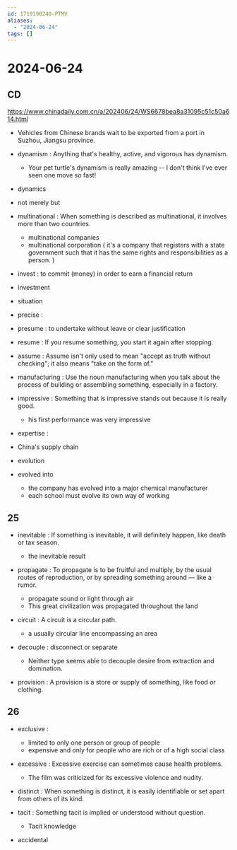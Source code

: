 ```yaml
---
id: 1719190240-PTMV
aliases:
  - "2024-06-24"
tags: []
---
```


# 2024-06-24

## CD 

https://www.chinadaily.com.cn/a/202406/24/WS6678bea8a31095c51c50a614.html

- Vehicles from Chinese brands wait to be exported from a port in Suzhou, Jiangsu province.

- dynamism : Anything that's healthy, active, and vigorous has dynamism.
    - Your pet turtle's dynamism is really amazing -- I don't think I've ever seen one move so fast!
- dynamics

- not merely but
- multinational : When something is described as multinational, it involves more than two countries.
    - multinational companies
    - multinational corporation ( it's a company that registers with a state government such that it has the same rights and responsibilities as a person. )

- invest : to commit (money) in order to earn a financial return
- investment
- situation

- precise :
- presume : to undertake without leave or clear justification
- resume : If you resume something, you start it again after stopping.
- assume : Assume isn't only used to mean "accept as truth without checking"; it also means "take on the form of."

- manufacturing : Use the noun manufacturing when you talk about the process of building or assembling something, especially in a factory.

- impressive : Something that is impressive stands out because it is really good.
    - his first performance was very impressive

- expertise :

- China's supply chain

- evolution
- evolved into
    - the company has evolved into a major chemical manufacturer
    - each school must evolve its own way of working

## 25

- inevitable : If something is inevitable, it will definitely happen, like death or tax season.
    - the inevitable result

- propagate : To propagate is to be fruitful and multiply, by the usual routes of reproduction, or by spreading something around — like a rumor.
    - propagate sound or light through air
    - This great civilization was propagated throughout the land

- circuit : A circuit is a circular path.
    -  a usually circular line encompassing an area
- decouple : disconnect or separate
    - Neither type seems able to decouple desire from extraction and domination.

- provision : A provision is a store or supply of something, like food or clothing.

## 26

- exclusive :
    - limited to only one person or group of people
    - expensive and only for people who are rich or of a high social class

- excessive : Excessive exercise can sometimes cause health problems.
    - The film was criticized for its excessive violence and nudity.

- distinct : When something is distinct, it is easily identifiable or set apart from others of its kind.
- tacit : Something tacit is implied or understood without question.
    - Tacit knowledge

- accidental


